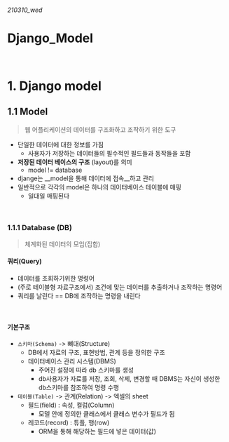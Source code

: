 ###### 210310_wed

# Django_Model

<br>

# 1. Django model

## 1.1 Model

> 웹 어플리케이션의 데이터를 구조화하고 조작하기 위한 도구

- 단일한 데이터에 대한 정보를 가짐
  - 사용자가 저장하는 데이터들의 필수적인 필드들과 동작들을 포함
- __저장된 데이터 베이스의 구조__ (layout)를 의미
  - model != database
- djange는 __model을 통해 데이터에 접속__하고 관리
- 일반적으로 각각의 model은 하나의 데이터베이스 테이블에 매핑
  - 일대일 매핑된다

<br>

### 1.1.1 Database (DB)

> 체계화된 데이터의 모임(집합)

#### 쿼리(Query)

- 데이터를 조회하기위한 명령어
- (주로 테이블형 자료구조에서) 조건에 맞는 데이터를 추출하거나 조작하는 명령어
- 쿼리를 날린다 == DB에 조작하는 명령을 내린다

<br>

#### 기본구조

- `스키마(Schema)` -> 뼈대(Structure)
  - DB에서 자료의 구조, 표현방법, 관계 등을 정의한 구조
  - 데이터베이스 관리 시스템(DBMS)
    - 주어진 설정에 따라 db 스키마를 생성
    - db사용자가 자료를 저장, 조회, 삭제, 변경할 때 DBMS는 자신이 생성한 db스키마를 참조하여 명령 수행
- `테이블(Table)` -> 관계(Relation) -> 엑셀의 sheet
  - 필드(field) : 속성, 컬럼(Column)
    - 모델 안에 정의한 클래스에서 클래스 변수가 필드가 됨
  - 레코드(record) : 튜플, 행(row)
    - ORM을 통해 해당하는 필드에 넣은 데이터(값)